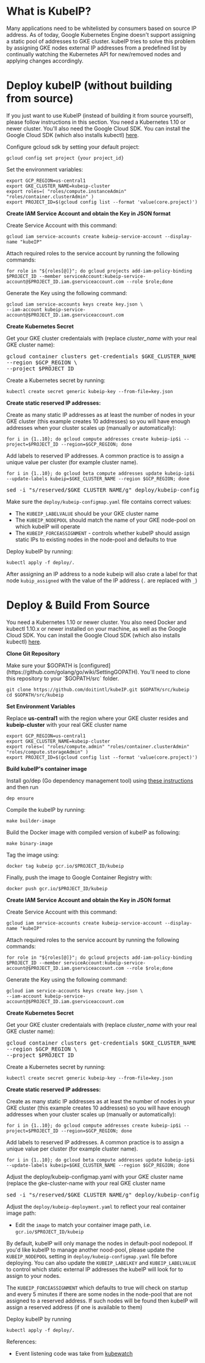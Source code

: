 # What is KubeIP?

Many applications need to be whitelisted by consumers based on source IP address. As of today, Google Kubernetes Engine doesn't support assigning a static pool of addresses to GKE cluster. kubeIP tries to solve this problem by assigning GKE nodes external IP addresses from a predefined list by continually watching the Kubernetes API for new/removed nodes and applying changes accordingly.

# Deploy kubeIP (without building from source)

If you just want to use KubeIP (instead of building it from source yourself), please follow instructions in this section. You need a Kubernetes 1.10 or newer cluster. You'll also need the Google Cloud SDK. You can install the Google Cloud SDK (which also installs kubectl) [here](https://cloud.google.com/sdk).

Configure gcloud sdk by setting your default project:

```
gcloud config set project {your project_id}
```

Set the environment variables: 
 
 ```
export GCP_REGION=us-central1
export GKE_CLUSTER_NAME=kubeip-cluster
export roles=( "roles/compute.instanceAdmin" "roles/container.clusterAdmin" )
export PROJECT_ID=$(gcloud config list --format 'value(core.project)')
```

**Create IAM Service Account and obtain the Key in JSON format**

Create Service Account with this command: 

```
gcloud iam service-accounts create kubeip-service-account --display-name "kubeIP"
```

Attach required roles to the service account by running the following commands:

```
for role in "${roles[@]}"; do gcloud projects add-iam-policy-binding $PROJECT_ID --member serviceAccount:kubeip-service-account@$PROJECT_ID.iam.gserviceaccount.com --role $role;done
```

Generate the Key using the following command:

```
gcloud iam service-accounts keys create key.json \
--iam-account kubeip-service-account@$PROJECT_ID.iam.gserviceaccount.com
```
 
**Create Kubernetes Secret**

Get your GKE cluster credentaials with (replace *cluster_name* with your real GKE cluster name):

<pre>
gcloud container clusters get-credentials $GKE_CLUSTER_NAME \
--region $GCP_REGION \
--project $PROJECT_ID
</pre> 

Create a Kubernetes secret by running:

```
kubectl create secret generic kubeip-key --from-file=key.json
```

**Create static reserved IP addresses:** 

Create as many static IP addresses as at least the number of nodes in your GKE cluster (this example creates 10 addresses) so you will have enough addresses when your cluster scales up (manually or automatically):

```
for i in {1..10}; do gcloud compute addresses create kubeip-ip$i --project=$PROJECT_ID --region=$GCP_REGION; done
```

Add labels to reserved IP addresses. A common practice is to assign a unique value per cluster (for example cluster name).

```
for i in {1..10}; do gcloud beta compute addresses update kubeip-ip$i --update-labels kubeip=$GKE_CLUSTER_NAME --region $GCP_REGION; done
```

<pre>
sed -i "s/reserved/$GKE_CLUSTER_NAME/g" deploy/kubeip-configmap.yaml
</pre>

Make sure the `deploy/kubeip-configmap.yaml` file contains correct values:

 - The `KUBEIP_LABELVALUE` should be your GKE cluster name
 - The `KUBEIP_NODEPOOL` should match the name of your GKE node-pool on which kubeIP will operate
 - The `KUBEIP_FORCEASSIGNMENT` - controls whether kubeIP should assign static IPs to existing nodes in the node-pool and defaults to true

Deploy kubeIP by running: 

```
kubectl apply -f deploy/.
```

After assigning an IP address to a node kubeip will also crate a label for that node `kubip_assigned` with the value of the IP address (`.` are replaced with `_`) 

# Deploy & Build From Source

You need a Kubernetes 1.10 or newer cluster. You also need Docker and kubectl 1.10.x or newer installed on your machine, as well as the Google Cloud SDK. You can install the Google Cloud SDK (which also installs kubectl) [here](https://cloud.google.com/sdk).


**Clone Git Repository**

Make sure your $GOPATH is [configured](https://github.com/golang/go/wiki/SettingGOPATH). You'll need to clone this repository to your `$GOPATH/src` folder. 

```
git clone https://github.com/doitintl/kubeIP.git $GOPATH/src/kubeip
cd $GOPATH/src/kubeip 
```

**Set Environment Variables**

Replace **us-central1** with the region where your GKE cluster resides and **kubeip-cluster** with your real GKE cluster name

```
export GCP_REGION=us-central1
export GKE_CLUSTER_NAME=kubeip-cluster
export roles=( "roles/compute.admin" "roles/container.clusterAdmin" "roles/compute.storageAdmin" )
export PROJECT_ID=$(gcloud config list --format 'value(core.project)')
```

**Build kubeIP's container image**

Install go/dep (Go dependency management tool) using [these instructions](https://github.com/golang/dep) and then run

```
dep ensure
```

Compile the kubeIP by running: 

```
make builder-image
```

Build the Docker image with compiled version of kubeIP as following:

```
make binary-image
```

Tag the image using: 

```
docker tag kubeip gcr.io/$PROJECT_ID/kubeip
```

Finally, push the image to Google Container Registry with: 

```
docker push gcr.io/$PROJECT_ID/kubeip
```

**Create IAM Service Account and obtain the Key in JSON format**

Create Service Account with this command: 

```
gcloud iam service-accounts create kubeip-service-account --display-name "kubeIP"
```

Attach required roles to the service account by running the following commands:

```
for role in "${roles[@]}"; do gcloud projects add-iam-policy-binding $PROJECT_ID --member serviceAccount:kubeip-service-account@$PROJECT_ID.iam.gserviceaccount.com --role $role;done
```

Generate the Key using the following command:

```
gcloud iam service-accounts keys create key.json \
--iam-account kubeip-service-account@$PROJECT_ID.iam.gserviceaccount.com
```
 
**Create Kubernetes Secret**

Get your GKE cluster credentaials with (replace *cluster_name* with your real GKE cluster name):

<pre>
gcloud container clusters get-credentials $GKE_CLUSTER_NAME \
--region $GCP_REGION \
--project $PROJECT_ID
</pre> 

Create a Kubernetes secret by running:

```
kubectl create secret generic kubeip-key --from-file=key.json
```

**Create static reserved IP addresses:** 

Create as many static IP addresses as at least the number of nodes in your GKE cluster (this example creates 10 addresses) so you will have enough addresses when your cluster scales up (manually or automatically):

```
for i in {1..10}; do gcloud compute addresses create kubeip-ip$i --project=$PROJECT_ID --region=$GCP_REGION; done
```

Add labels to reserved IP addresses. A common practice is to assign a unique value per cluster (for example cluster name).

```
for i in {1..10}; do gcloud beta compute addresses update kubeip-ip$i --update-labels kubeip=$GKE_CLUSTER_NAME --region $GCP_REGION; done
```

Adjust the deploy/kubeip-configmap.yaml with your GKE cluster name (replace the gke-cluster-name with your real GKE cluster name

<pre>
sed -i "s/reserved/$GKE_CLUSTER_NAME/g" deploy/kubeip-configmap.yaml
</pre>

Adjust the `deploy/kubeip-deployment.yaml` to reflect your real container image path:

 - Edit the `image` to match your container image path, i.e. `gcr.io/$PROJECT_ID/kubeip`

By default, kubeIP will only manage the nodes in default-pool nodepool. If you'd like kubeIP to manage another nood-pool, please update the `KUBEIP_NODEPOOL` setting in `deploy/kubeip-configmap.yaml` file before deploying. You can also update the `KUBEIP_LABELKEY` and `KUBEIP_LABELVALUE` to control which static external IP addresses the kubeIP will look for to assign to your nodes. 

The `KUBEIP_FORCEASSIGNMENT` which defaults to true will check on startup and every 5 minutes if there are some nodes in the node-pool that are not assigned to a reserved address. If such nodes will be found then kubeIP will assign a reserved address (if one is available to them)

Deploy kubeIP by running 

```
kubectl apply -f deploy/.
```

References:

 - Event listening code was take from [kubewatch](https://github.com/bitnami-labs/kubewatch/)
